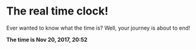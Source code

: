 # The real time clock!

Ever wanted to know what the time is? Well, your journey is about to end!

**The time is Nov 20, 2017, 20:52**